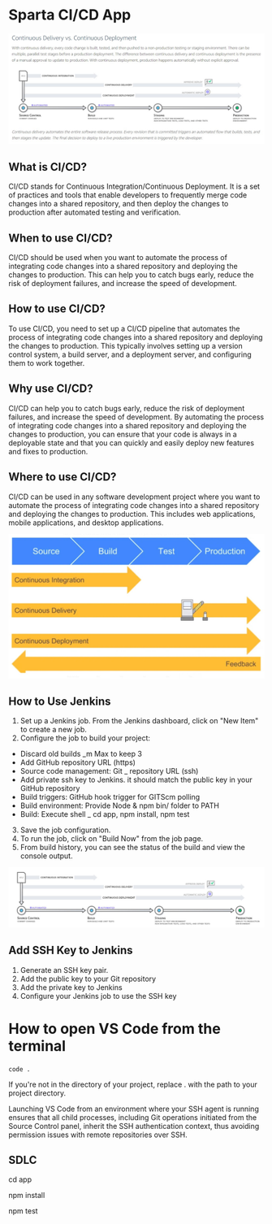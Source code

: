 # Sparta CI/CD App

![alt text](imgs/cicd-pipeline3.jpg)

## What is CI/CD?

CI/CD stands for Continuous Integration/Continuous Deployment. It is a set of practices and tools that enable developers to frequently merge code changes into a shared repository, and then deploy the changes to production after automated testing and verification.

## When to use CI/CD?

CI/CD should be used when you want to automate the process of integrating code changes into a shared repository and deploying the changes to production. This can help you to catch bugs early, reduce the risk of deployment failures, and increase the speed of development.

## How to use CI/CD?

To use CI/CD, you need to set up a CI/CD pipeline that automates the process of integrating code changes into a shared repository and deploying the changes to production. This typically involves setting up a version control system, a build server, and a deployment server, and configuring them to work together.

## Why use CI/CD?

CI/CD can help you to catch bugs early, reduce the risk of deployment failures, and increase the speed of development. By automating the process of integrating code changes into a shared repository and deploying the changes to production, you can ensure that your code is always in a deployable state and that you can quickly and easily deploy new features and fixes to production.

## Where to use CI/CD?

CI/CD can be used in any software development project where you want to automate the process of integrating code changes into a shared repository and deploying the changes to production. This includes web applications, mobile applications, and desktop applications.

![alt text](imgs/cicd-pipeline.jpg)

## How to Use Jenkins

1. Set up a Jenkins job. From the Jenkins dashboard, click on "New Item" to create a new job.
2. Configure the job to build your project:
- Discard old builds _m Max to keep 3
- Add GitHub repository URL (https)
- Source code management: Git _ repository URL (ssh)
- Add private ssh key to Jenkins. it should match the public key in your GitHub repository
- Build triggers: GitHub hook trigger for GITScm polling
- Build environment: Provide Node & npm bin/ folder to PATH
- Build: Execute shell _ cd app, npm install, npm test
3. Save the job configuration.
4. To run the job, click on "Build Now" from the job page.
5. From build history, you can see the status of the build and view the console output.


![alt text](imgs/cicd-pipeline2.jpg)

## Add SSH Key to Jenkins

1. Generate an SSH key pair.
2. Add the public key to your Git repository
3. Add the private key to Jenkins
4. Configure your Jenkins job to use the SSH key


# How to open VS Code from the terminal

`code .`

If you're not in the directory of your project, replace . with the path to your project directory.

Launching VS Code from an environment where your SSH agent is running ensures that all child processes, including Git operations initiated from the Source Control panel, inherit the SSH authentication context, thus avoiding permission issues with remote repositories over SSH.

## SDLC


cd app

npm install

npm test